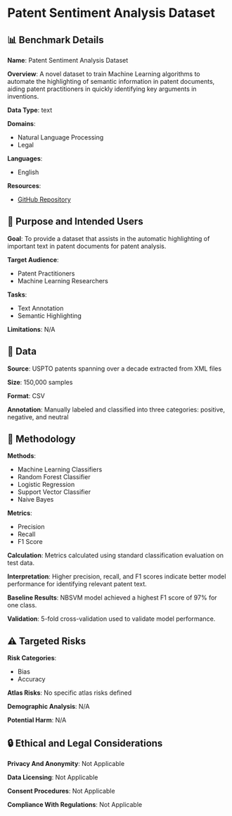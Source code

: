 # Patent Sentiment Analysis Dataset

## 📊 Benchmark Details

**Name**: Patent Sentiment Analysis Dataset

**Overview**: A novel dataset to train Machine Learning algorithms to automate the highlighting of semantic information in patent documents, aiding patent practitioners in quickly identifying key arguments in inventions.

**Data Type**: text

**Domains**:
- Natural Language Processing
- Legal

**Languages**:
- English

**Resources**:
- [GitHub Repository](https://github.com/Renuk9390/Patent_Sentiment_Analysis)

## 🎯 Purpose and Intended Users

**Goal**: To provide a dataset that assists in the automatic highlighting of important text in patent documents for patent analysis.

**Target Audience**:
- Patent Practitioners
- Machine Learning Researchers

**Tasks**:
- Text Annotation
- Semantic Highlighting

**Limitations**: N/A

## 💾 Data

**Source**: USPTO patents spanning over a decade extracted from XML files

**Size**: 150,000 samples

**Format**: CSV

**Annotation**: Manually labeled and classified into three categories: positive, negative, and neutral

## 🔬 Methodology

**Methods**:
- Machine Learning Classifiers
- Random Forest Classifier
- Logistic Regression
- Support Vector Classifier
- Naive Bayes

**Metrics**:
- Precision
- Recall
- F1 Score

**Calculation**: Metrics calculated using standard classification evaluation on test data.

**Interpretation**: Higher precision, recall, and F1 scores indicate better model performance for identifying relevant patent text.

**Baseline Results**: NBSVM model achieved a highest F1 score of 97% for one class.

**Validation**: 5-fold cross-validation used to validate model performance.

## ⚠️ Targeted Risks

**Risk Categories**:
- Bias
- Accuracy

**Atlas Risks**:
No specific atlas risks defined

**Demographic Analysis**: N/A

**Potential Harm**: N/A

## 🔒 Ethical and Legal Considerations

**Privacy And Anonymity**: Not Applicable

**Data Licensing**: Not Applicable

**Consent Procedures**: Not Applicable

**Compliance With Regulations**: Not Applicable
